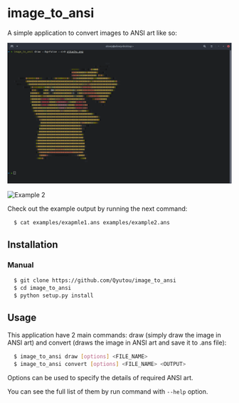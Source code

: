 # image_to_ansi
A simple application to convert images to ANSI art like so:

![Example 1](https://github.com/Qyutou/image_to_ansi/blob/main/example/example1.png)

![Example 2](https://github.com/Qyutou/image_to_ansi/blob/main/example/example2.png)

Check out the example output by running the next command:
```bash
  $ cat examples/exapmle1.ans examples/example2.ans
```
## Installation
### Manual
```bash
  $ git clone https://github.com/Qyutou/image_to_ansi
  $ cd image_to_ansi
  $ python setup.py install
```

## Usage
This application have 2 main commands: draw (simply draw the image in ANSI art) 
and convert (draws the image in ANSI art and save it to .ans file):
```bash
  $ image_to_ansi draw [options] <FILE_NAME>
  $ image_to_ansi convert [options] <FILE_NAME> <OUTPUT>
```
Options can be used to specify the details of required ANSI art. 

You can see the full list of them by run command with ``--help`` option.
